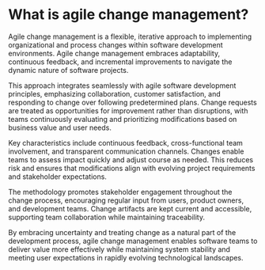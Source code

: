 # What is agile change management?

Agile change management is a flexible, iterative approach to implementing organizational and process changes within software development environments. Agile change management embraces adaptability, continuous feedback, and incremental improvements to navigate the dynamic nature of software projects.

This approach integrates seamlessly with agile software development principles, emphasizing collaboration, customer satisfaction, and responding to change over following predetermined plans. Change requests are treated as opportunities for improvement rather than disruptions, with teams continuously evaluating and prioritizing modifications based on business value and user needs.

Key characteristics include continuous feedback, cross-functional team involvement, and transparent communication channels. Changes enable teams to assess impact quickly and adjust course as needed. This reduces risk and ensures that modifications align with evolving project requirements and stakeholder expectations.

The methodology promotes stakeholder engagement throughout the change process, encouraging regular input from users, product owners, and development teams. Change artifacts are kept current and accessible, supporting team collaboration while maintaining traceability.

By embracing uncertainty and treating change as a natural part of the development process, agile change management enables software teams to deliver value more effectively while maintaining system stability and meeting user expectations in rapidly evolving technological landscapes.
